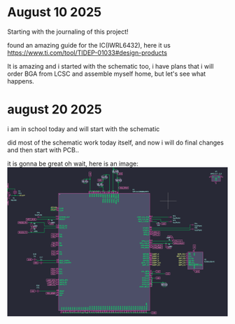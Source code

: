 # August 10 2025

Starting with the journaling of this project!

found an amazing guide for the IC(IWRL6432), here it us https://www.ti.com/tool/TIDEP-01033#design-products

It is amazing and i started with the schematic too, i have plans that i will order BGA from LCSC and assemble myself home, but let's see what happens. 

# august 20 2025

i am in school today and will start with the schematic


did most of the schematic work today itself, and now i will do final changes and then start with PCB..

it is gonna be great
oh wait, here is an image: 
![main sch](/images/aug20/main.png)
